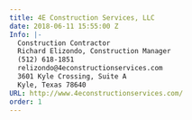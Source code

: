 ```yaml
---
title: 4E Construction Services, LLC
date: 2018-06-11 15:55:00 Z
Info: |-
  Construction Contractor
  Richard Elizondo, Construction Manager
  (512) 618-1851
  relizondo@4econstructionservices.com
  3601 Kyle Crossing, Suite A
  Kyle, Texas 78640
URL: http://www.4econstructionservices.com/
order: 1
---
```



